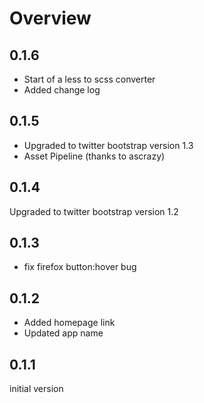 # Overview

## 0.1.6
* Start of a less to scss converter
* Added change log

## 0.1.5
* Upgraded to twitter bootstrap version 1.3
* Asset Pipeline (thanks to ascrazy)

## 0.1.4
Upgraded to twitter bootstrap version 1.2

## 0.1.3
* fix firefox button:hover bug

## 0.1.2
* Added homepage link
* Updated app name

## 0.1.1
initial version